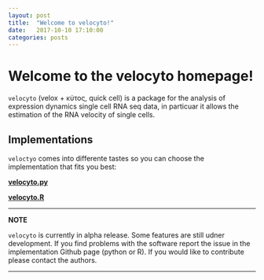 ```yaml
---
layout: post
title:  "Welcome to velocyto!"
date:   2017-10-10 17:10:00
categories: posts
---
```


# Welcome to the velocyto homepage!

`velocyto` (velox + κύτος, quick cell) is a package for the analysis of expression dynamics single cell RNA seq data, in particuar it allows the estimation of the RNA velocity of single cells.

## Implementations

`veloctyo` comes into differente tastes so you can choose the implementation that fits you best:

[**velocyto.py**](http://velocyto.org/velocyto.py/)

[**velocyto.R**](https://github.com/velocyto-team/velocyto.R)



---
**NOTE**

`velocyto` is currently in alpha release. Some features are still udner development. If you find problems with the software report the issue in the implementation Github page (python or R). If you would like to contribute please contact the authors.

---


